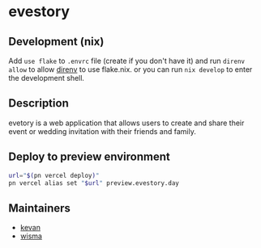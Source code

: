 # evestory

## Development (nix)

Add `use flake` to `.envrc` file (create if you don't have it) and run `direnv allow` to allow [direnv](https://direnv.net/) to use flake.nix.
or you can run `nix develop` to enter the development shell.

## Description

evetory is a web application that allows users to create and share their event or wedding invitation with their friends and family.

## Deploy to preview environment

```bash
url="$(pn vercel deploy)"
pn vercel alias set "$url" preview.evestory.day
```

## Maintainers

- [kevan](https://github.com/kevanantha)
- [wisma](https://github.com/wismaeka)
